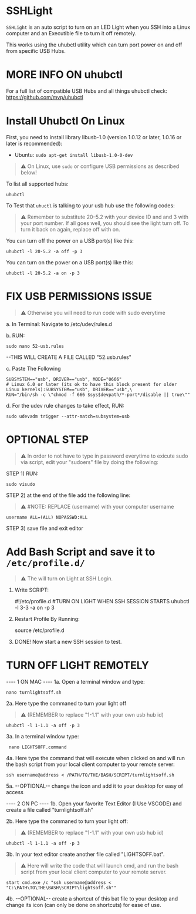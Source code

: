 # SSHLight
`SSHLight` is an auto script to turn on an LED Light when you SSH into a Linux computer and an Executible file to turn it off remotely.

This works using the uhubctl utility which can turn port power on and off from specific USB Hubs.

MORE INFO ON uhubctl
===================

For a full list of compatible USB Hubs and all things uhubctl check: https://github.com/mvp/uhubctl


Install Uhubctl On Linux
=========

First, you need to install library libusb-1.0 (version 1.0.12 or later, 1.0.16 or later is recommended):

* Ubuntu: `sudo apt-get install libusb-1.0-0-dev`

> :warning: On Linux, use `sudo` or configure USB permissions as described below!

To list all supported hubs:

    uhubctl 


To Test that `uhuctl` is talking to your usb hub use the following codes:

> :warning: Remember to substitute 20–5.2 with your device ID and and 3 with your port number. If all goes well, you should see the light turn off. To turn it back on again, replace off with on.

You can turn off the power on a USB port(s) like this:

    uhubctl -l 20-5.2 -a off -p 3

You can turn on the power on a USB port(s) like this:

    uhubctl -l 20-5.2 -a on -p 3


FIX USB PERMISSIONS ISSUE
=========
 > :warning: Otherwise you will need to run code with sudo everytime

a. In Terminal: Navigate to /etc/udev/rules.d

b. RUN: 

    sudo nano 52-usb.rules

--THIS WILL CREATE A FILE CALLED "52.usb.rules"

c. Paste The Following

    SUBSYSTEM=="usb", DRIVER=="usb", MODE="0666" 
    # Linux 6.0 or later (its ok to have this block present for older Linux kernels):SUBSYSTEM=="usb", DRIVER=="usb",\
    RUN="/bin/sh -c \"chmod -f 666 $sys$devpath/*-port*/disable || true\""

d. For the udev rule changes to take effect, RUN:

    sudo udevadm trigger --attr-match=subsystem=usb


OPTIONAL STEP
=========
> :warning: In order to not have to type in password everytime to exicute sudo via script, edit your "sudoers" file by doing the following:

STEP 1) RUN:

    sudo visudo

STEP 2) at the end of the file add the following line:
> :warning: #NOTE: REPLACE (username) with your computer username

    username ALL=(ALL) NOPASSWD:ALL

STEP 3) save file and exit editor 


Add Bash Script and save it to `/etc/profile.d/`
=====
> :warning: The will turn on Light at SSH Login.
1. Write SCRIPT:

    #!/etc/profile.d
	#TURN ON LIGHT WHEN SSH SESSION STARTS
	uhubctl -l 3-3 -a on -p 3

2. Restart Profile By Running:

    source /etc/profile.d

3. DONE! Now start a new SSH session to test.


TURN OFF LIGHT REMOTELY
=====

---- 1 ON MAC ----
1a. Open a terminal window and type:

    nano turnlightsoff.sh

2a. Here type the commaned to turn your light off
> :warning: (REMEMBER to replace "1-1.1" with your own usb hub id)

    uhubctl -l 1-1.1 -a off -p 3

3a. In a terminal window type:

     nano LIGHTSOFF.command

4a. Here type the command that will execute when clicked on and will run the bash script from your local client computer to your remote server:

    ssh username@address < /PATH/TO/THE/BASH/SCRIPT/turnlightsoff.sh

5a. --OPTIONAL-- change the icon and add it to your desktop for easy of access


---- 2 ON PC ----
1b. Open your favorite Text Editor (I Use VSCODE) and create a file called "turnlightsoff.sh"

2b. Here type the commaned to turn your light off:
> :warning: (REMEMBER to replace "1-1.1" with your own usb hub id)

    uhubctl -l 1-1.1 -a off -p 3

3b. In your text editor create another file called "LIGHTSOFF.bat".
> :warning: Here will write the code that will launch cmd, and run the bash script from your local client computer to your remote server.

    start cmd.exe /c "ssh username@address < "C:\PATH\TO\THE\BASH\SCRIPT\lightsoff.sh""

4b. --OPTIONAL-- create a shortcut of this bat file to your desktop and change its icon (can only be done on shortcuts) for ease of use.